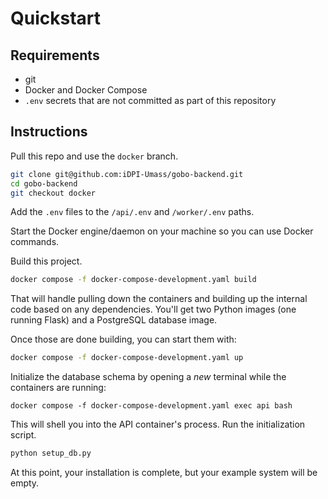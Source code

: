 # Quickstart

## Requirements
- git
- Docker and Docker Compose
- `.env` secrets that are not committed as part of this repository

## Instructions

Pull this repo and use the `docker` branch.

```bash
git clone git@github.com:iDPI-Umass/gobo-backend.git
cd gobo-backend
git checkout docker
```


Add the `.env` files to the `/api/.env` and `/worker/.env` paths.

Start the Docker engine/daemon on your machine so you can use Docker commands.

Build this project.

```bash
docker compose -f docker-compose-development.yaml build
```

That will handle pulling down the containers and building up the internal code based on any dependencies. You'll get two Python images (one running Flask) and a PostgreSQL database image.

Once those are done building, you can start them with:
```bash
docker compose -f docker-compose-development.yaml up
```


Initialize the database schema by opening a _new_ terminal while the containers are running:
```
docker compose -f docker-compose-development.yaml exec api bash
```

This will shell you into the API container's process. Run the initialization script.
```bash
python setup_db.py
```


At this point, your installation is complete, but your example system will be empty.

